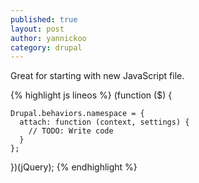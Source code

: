 ```yaml
---
published: true
layout: post
author: yannickoo
category: drupal
---
```

Great for starting with new JavaScript file.

{% highlight js lineos %}
  (function ($) {

    Drupal.behaviors.namespace = {
      attach: function (context, settings) {
        // TODO: Write code
      }
    };

  })(jQuery);
{% endhighlight %}
